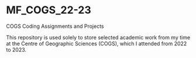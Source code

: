 # MF_COGS_22-23
COGS Coding Assignments and Projects

This repository is used solely to store selected academic work from my time at the Centre of Geographic Sciences (COGS), which I attended from 2022 to 2023.
